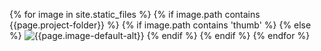 {% for image in site.static_files %}
    {% if image.path contains {{page.project-folder}} %}
        {% if image.path contains 'thumb' %}
        {% else %}
<img src="{{ site.baseurl }}{{ image.path }}" alt="{{page.image-default-alt}}" title="{{page.image-default-title}}"/>
        {% endif %}
    {% endif %}
{% endfor %}
